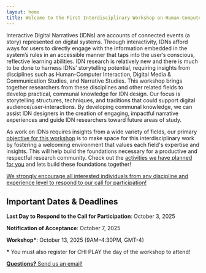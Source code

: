 ```yaml
---
layout: home
title: Welcome to the First Interdisciplinary Workshop on Human-Computer Narrative Interactions!
---
```


<!-- This workshop brings together researchers from Human-Computer Interaction, Media & Communication Studies, and narrative studies to develop practical, communal knowledge for Interactive Digital Narrative (IDN) design. Our focus is story structures and storytelling techniques that encourage audience interactivity. This shared knowledge will help IDN designers in creating engaging, impactful narrative experiences and guide researchers toward future areas of study. -->

<p>
	Interactive Digital Narratives (IDNs) are accounts of connected events (a story) represented on digital systems. Through interactivity, IDNs afford ways for users to directly engage with the information embedded in the system’s rules in an accessible manner that taps into the user’s conscious, reflective learning abilities. IDN research is relatively new and there is much to be done to harness IDNs’ storytelling potential, requiring insights from disciplines such as Human-Computer Interaction, Digital Media & Communication Studies, and Narrative Studies. This workshop brings together researchers from these disciplines and other related fields to develop practical, communal knowledge for IDN design. Our focus is storytelling structures, techniques, and traditions that could support digital audience/user-interactions. By developing communal knowledge, we can assist IDN designers in the creation of engaging, impactful narrative experiences and guide IDN researchers toward future areas of study.
</p>

<p>
	As work on IDNs requires insights from a wide variety of fields, our primary <a href="objectives">objective for this workshop</a> is to make space for this interdisciplinary work by fostering a welcoming environment that values each field's expertise and insights. This will help build the foundations necessary for a productive and respectful research community. Check out the <a href="activities">activities we have planned for you</a> and lets build these foundations together!
</p>

<div class="center">
	<a href="call-for-participation" class="btn">
		We strongly encourage all interested individuals from any discipline and experience level to respond to our call for participation!
	</a>
</div>

<div class="callout">
	<h2>
		<b>Important Dates & Deadlines</b>
	</h2>
	<p>
		<b>Last Day to Respond to the Call for Participation</b>: October 3, 2025
	</p>
	<p>
		<b>Notification of Acceptance</b>: October 7, 2025
	</p>	
	<p>
		<b>Workshop*</b>: October 13, 2025 (9AM–4:30PM, GMT-4)
	</p>
	<p> 
		<b>*</b> You must also register for CHI PLAY the day of the workshop to attend!
	</p>
</div>

<div class="center">
	<a class="btn" href="mailto:g38smith@uwaterloo.ca?subject=[HCNI@CHI PLAY 2025]"><b>Questions?</b> Send us an email!</a>
</div>